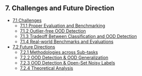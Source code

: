 ## 7. Challenges and Future Direction
- [7.1 Challenges]()
  - [7.1.1 Proper Evaluation and Benchmarking]()
  - [7.1.2 Outlier-free OOD Detection]()
  - [7.1.3 Tradeoff Between Classification and OOD Detection]()
  - [7.1.4 Real-world Benchmarks and Evaluations]()
- [7.2  Future Directions]()
  - [7.2.1 Methodologies across Sub-tasks]()
  - [7.2.2 OOD Detection & OOD Generalization]()
  - [7.2.3 OOD Detection & Open-Set Noisy Labels]()
  - [7.2.4 Theoretical Analysis]()
